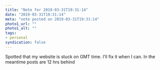 ```yaml
---
title: "Note for 2019-03-31T19:31:14"
date: "2019-03-31T19:31:14"
meta: "note posted on 2019-03-31T19:31:14"
photo1_url: ""
photo1_alt: ""
tags:
- personal
syndication: false
---
```

Spotted that my website is stuck on GMT time. I'll fix it when I can. In the meantime posts are 12 hrs behind
